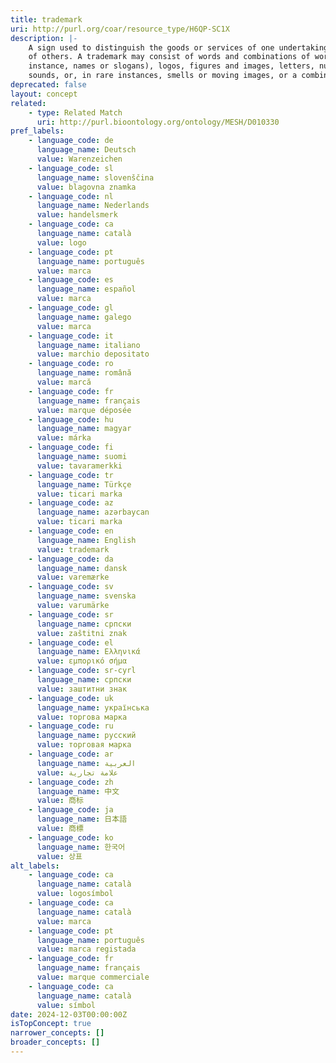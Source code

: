 ```yaml
---
title: trademark
uri: http://purl.org/coar/resource_type/H6QP-SC1X
description: |-
    A sign used to distinguish the goods or services of one undertaking from those
    of others. A trademark may consist of words and combinations of words (for
    instance, names or slogans), logos, figures and images, letters, numbers,
    sounds, or, in rare instances, smells or moving images, or a combination thereof. [Source: https://www.wipo.int/trademarks/en]
deprecated: false
layout: concept
related:
    - type: Related Match
      uri: http://purl.bioontology.org/ontology/MESH/D010330
pref_labels:
    - language_code: de
      language_name: Deutsch
      value: Warenzeichen
    - language_code: sl
      language_name: slovenščina
      value: blagovna znamka
    - language_code: nl
      language_name: Nederlands
      value: handelsmerk
    - language_code: ca
      language_name: català
      value: logo
    - language_code: pt
      language_name: português
      value: marca
    - language_code: es
      language_name: español
      value: marca
    - language_code: gl
      language_name: galego
      value: marca
    - language_code: it
      language_name: italiano
      value: marchio depositato
    - language_code: ro
      language_name: română
      value: marcă
    - language_code: fr
      language_name: français
      value: marque déposée
    - language_code: hu
      language_name: magyar
      value: márka
    - language_code: fi
      language_name: suomi
      value: tavaramerkki
    - language_code: tr
      language_name: Türkçe
      value: ticari marka
    - language_code: az
      language_name: azərbaycan
      value: ticari marka
    - language_code: en
      language_name: English
      value: trademark
    - language_code: da
      language_name: dansk
      value: varemærke
    - language_code: sv
      language_name: svenska
      value: varumärke
    - language_code: sr
      language_name: српски
      value: zaštitni znak
    - language_code: el
      language_name: Ελληνικά
      value: εμπορικό σήμα
    - language_code: sr-cyrl
      language_name: српски
      value: заштитни знак
    - language_code: uk
      language_name: українська
      value: торгова марка
    - language_code: ru
      language_name: русский
      value: торговая марка
    - language_code: ar
      language_name: العربية
      value: علامة تجارية
    - language_code: zh
      language_name: 中文
      value: 商标
    - language_code: ja
      language_name: 日本語
      value: 商標
    - language_code: ko
      language_name: 한국어
      value: 상표
alt_labels:
    - language_code: ca
      language_name: català
      value: logosímbol
    - language_code: ca
      language_name: català
      value: marca
    - language_code: pt
      language_name: português
      value: marca registada
    - language_code: fr
      language_name: français
      value: marque commerciale
    - language_code: ca
      language_name: català
      value: símbol
date: 2024-12-03T00:00:00Z
isTopConcept: true
narrower_concepts: []
broader_concepts: []
---
```


